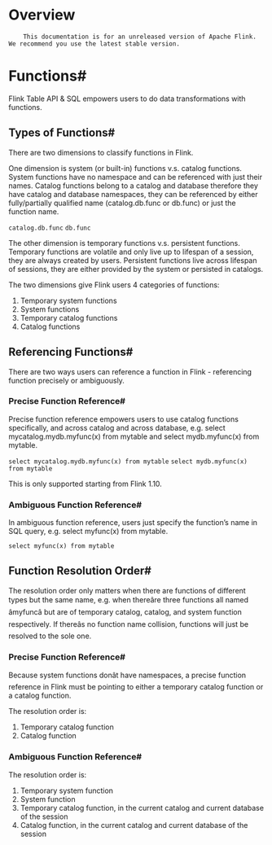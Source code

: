 # Overview


> 
        This documentation is for an unreleased version of Apache Flink. We recommend you use the latest stable version.
    


# Functions#


Flink Table API & SQL empowers users to do data transformations with functions.


## Types of Functions#


There are two dimensions to classify functions in Flink.


One dimension is system (or built-in) functions v.s. catalog functions. System functions have no namespace and can be
referenced with just their names. Catalog functions belong to a catalog and database therefore they have catalog and database
namespaces, they can be referenced by either fully/partially qualified name (catalog.db.func or db.func) or just the
function name.

`catalog.db.func`
`db.func`

The other dimension is temporary functions v.s. persistent functions. Temporary functions are volatile and only live up to
lifespan of a session, they are always created by users. Persistent functions live across lifespan of sessions, they are either
provided by the system or persisted in catalogs.


The two dimensions give Flink users 4 categories of functions:

1. Temporary system functions
2. System functions
3. Temporary catalog functions
4. Catalog functions

## Referencing Functions#


There are two ways users can reference a function in Flink - referencing function precisely or ambiguously.


### Precise Function Reference#


Precise function reference empowers users to use catalog functions specifically, and across catalog and across database,
e.g. select mycatalog.mydb.myfunc(x) from mytable and select mydb.myfunc(x) from mytable.

`select mycatalog.mydb.myfunc(x) from mytable`
`select mydb.myfunc(x) from mytable`

This is only supported starting from Flink 1.10.


### Ambiguous Function Reference#


In ambiguous function reference, users just specify the function’s name in SQL query, e.g. select myfunc(x) from mytable.

`select myfunc(x) from mytable`

## Function Resolution Order#


The resolution order only matters when there are functions of different types but the same name,
e.g. when thereâre three functions all named âmyfuncâ but are of temporary catalog, catalog, and system function respectively.
If thereâs no function name collision, functions will just be resolved to the sole one.


### Precise Function Reference#


Because system functions donât have namespaces, a precise function reference in Flink must be pointing to either a temporary catalog
function or a catalog function.


The resolution order is:

1. Temporary catalog function
2. Catalog function

### Ambiguous Function Reference#


The resolution order is:

1. Temporary system function
2. System function
3. Temporary catalog function, in the current catalog and current database of the session
4. Catalog function, in the current catalog and current database of the session